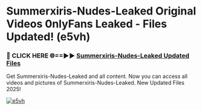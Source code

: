 # Summerxiris-Nudes-Leaked Original Videos 0nlyFans Leaked - Files Updated! (e5vh)

<h3>🔴 CLICK HERE 🌐==►► <a href="https://tinyurl.com/yc6ubb5a" rel="nofollow">Summerxiris-Nudes-Leaked Updated Files</a></h3>

Get Summerxiris-Nudes-Leaked and all content. Now you can access all videos and pictures of Summerxiris-Nudes-Leaked. New Updated Files 2025!

[![e5vh](https://i.imgur.com/7eu0CRL.gif)](https://tinyurl.com/yc6ubb5a)
